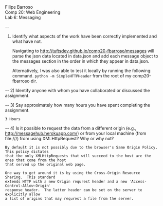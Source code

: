 Filipe Barroso <br>
Comp 20: Web Engineering <br>
Lab 6: Messaging<br>

--
1) Identify what aspects of the work have been correctly implemented and what have not.<br/>

	Navigating to <a href=http://tuftsdev.github.io/comp20-fbarroso/messages/>http://tuftsdev.github.io/comp20-fbarroso/messages</a> 
	will parse the json data located in data.json and add each message object to the messages section in the order 
	in which they appear in data.json.

	Alternatively, I was also able to test it locally by running the following command.
	<code>python -m SimpleHTTPHeader</code>  from the root of my comp20-fbarroso dir. 

--
2) Identify anyone with whom you have collaborated or discussed the assignment.

--
3) Say approximately how many hours you have spent completing the assignment.<br/>

	3 Hours

--
4) Is it possible to request the data from a different origin (e.g., http://messagehub.herokuapp.com/) 
or from your local machine (from file:///) from using XMLHttpRequest? Why or why not?<br/>

	By default it is not possibly due to the browser's Same Origin Policy.  This policy dictates 
	that the only XMLHttpRequests that will succeed to the host are the ones that come from the host
	that served up the original web page.

	One way to get around it is by using the Cross-Origin Resource Sharing.  This standard
	extends HTTP with a new Origin requrest header and a new 'Access-Control-Allow-Origin'
	response header.  The latter header can be set on the server to explicitly allow
	a list of origins that may requrest a file from the server.
